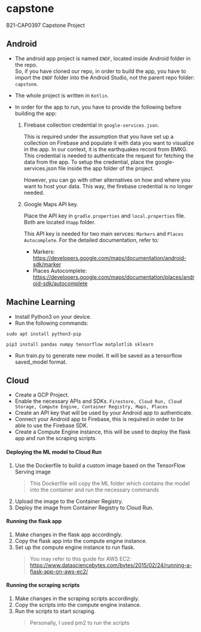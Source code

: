 # capstone
B21-CAP0397 Capstone Project

## Android
- The android app project is named ``ENDF``, located inside Android folder in the repo.  
So, if you have cloned our repo, in order to build the app, you have to import the ``ENDF`` folder into the Android Studio, not the parent repo folder: ``capstone``.

- The whole project is written in ``Kotlin``.
- In order for the app to run, you have to provide the following before building the app:  
	1. Firebase collection credential in ``google-services.json``.  
	
		This is required under the assumption that you have set up a collection on Firebase and populate it with data you want to visualize in the app. In our context,  it is the earthquakes record from BMKG. This credential is needed to authenticate the request for fetching the data from the app. To setup the credential, place the google-services.json file inside the app folder of the project.  
		
		However, you can go with other alternatives on how and where you want to host your data. This way, the firebase credential is no longer needed.
		
	2. Google Maps API key.  
	
		Place the API key in ``gradle.properties`` and ``local.properties`` file. Both are located in``app`` folder.  
	
		This API key is needed for two main servces: ``Markers`` and ``Places Autocomplete``. For the detailed documentation, refer to:
		- Markers: https://developers.google.com/maps/documentation/android-sdk/marker
		- Places Autocomplete: https://developers.google.com/maps/documentation/places/android-sdk/autocomplete

	

## Machine Learning

- Install Python3 on your device.
- Run the following commands:
```
sudo apt install python3-pip
```
```
pip3 install pandas numpy tensorflow matplotlib sklearn
```
- Run train.py to generate new model. It will be saved as a tensorflow saved_model format.

## Cloud
- Create a GCP Project.
- Enable the necessary APIs and SDKs.
``Firestore, Cloud Run, Cloud Storage, Compute Engine, Container Registry, Maps, Places``
- Create an API key that will be used by your Android app to authenticate.
- Connect your Android app to Firebase, this is required in order to be able to use the Firebase SDK.
- Create a Compute Engine instance, this will be used to deploy the flask app and run the scraping scripts.
#### Deploying the ML model to Cloud Run
1. Use the Dockerfile to build a custom image based on the TensorFlow Serving image
	>This Dockerfile will copy the ML folder which contains the model into the container and run the necessary commands
2. Upload the image to the Container Registry.
3. Deploy the image from Container Registry to Cloud Run.
#### Running the flask app
1. Make changes in the flask app accordingly.
2. Copy the flask app into the compute engine instance.
3. Set up the compute engine instance to run flask.
	>You may refer to this guide for AWS EC2: https://www.datasciencebytes.com/bytes/2015/02/24/running-a-flask-app-on-aws-ec2/
#### Running the scraping scripts
1. Make changes in the scraping scripts accordingly.
2. Copy the scripts into the compute engine instance.
3. Run the scripts to start scraping.
	>Personally, I used pm2 to run the scripts
